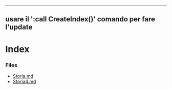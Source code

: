 
---
usare il ':call CreateIndex()' comando per fare l'update 
---

# Index

### Files

- [Storia.md](Storia.md)
- [Storia4.md](Storia4.md)

